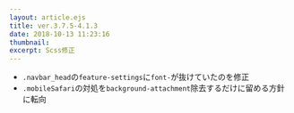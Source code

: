 ```yaml
---
layout: article.ejs
title: ver.3.7.5-4.1.3
date: 2018-10-13 11:23:16
thumbnail: 
excerpt: Scss修正
---
```


* `.navbar_head`の`feature-settings`に`font-`が抜けていたのを修正
* `.mobileSafari`の対処を`background-attachment`除去するだけに留める方針に転向
